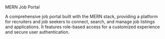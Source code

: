 MERN Job Portal

A comprehensive job portal built with the MERN stack, providing a platform for recruiters and job seekers to connect, search, and manage job listings and applications. It features role-based access for a customized experience and secure user authentication.
